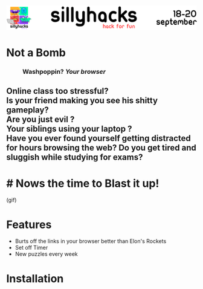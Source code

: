 ![](icons/silly.png)

   # Not a Bomb
  ### &nbsp;&nbsp;&nbsp;&nbsp;&nbsp;&nbsp;&nbsp;&nbsp;&nbsp;&nbsp; **Washpoppin? *Your browser***

<h2>Online class too stressful? 
<br>
 Is your friend making you see his shitty gameplay?
<br>
 Are you just evil ?
<br>
   Your siblings using your laptop ?
<br>
Have you ever found yourself getting distracted for hours browsing the web? Do you get tired and sluggish while studying for exams? 
<br>
   </h2>
 <h1>
# Nows the time to Blast it up!
</h1>
(gif)

# Features
* Burts off the links in your browser better than Elon's Rockets
* Set off Timer
* New puzzles every week

# Installation

